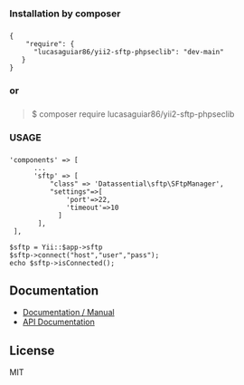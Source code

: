 
### Installation by composer
###
```
{
    "require": {
      "lucasaguiar86/yii2-sftp-phpseclib": "dev-main"
   }
}
```
 ### or
 ###

>$ composer require lucasaguiar86/yii2-sftp-phpseclib

### USAGE
###
```
'components' => [
      ...
      'sftp' => [
          "class" => 'Datassential\sftp\SFtpManager',
          "settings"=>[
              'port'=>22,
              'timeout'=>10
            ]
       ],
 ],
 
$sftp = Yii::$app->sftp
$sftp->connect("host","user","pass");
echo $sftp->isConnected();
```

## Documentation

* [Documentation / Manual](http://phpseclib.sourceforge.net/)
* [API Documentation](https://api.phpseclib.org/master/)



License
----

MIT
#
